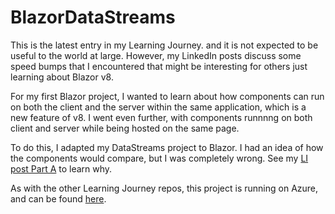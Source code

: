 # BlazorDataStreams

This is the latest entry in my Learning Journey. and it is not expected to be useful to the world at large. However, my LinkedIn posts discuss some speed bumps that I encountered that might be interesting for others just learning about Blazor v8.

For my first Blazor project, I wanted to learn about how components can run on both the client and the server within the same application, which is a new feature of v8. I went even further, with components runnnng on both client and server while being hosted on the same page.

To do this, I adapted my DataStreams project to Blazor. I had an idea of how the components would compare, but I was completely wrong. See my [LI post Part A](https://www.linkedin.com/feed/update/urn:li:share:7182478564984803328/) to learn why.

As with the other Learning Journey repos, this project is running on Azure, and can be found [here](https://blazordatastreams.azurewebsites.net/).
